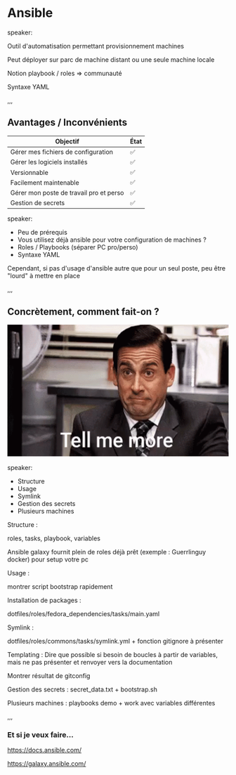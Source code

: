 # Ansible

speaker:

Outil d'automatisation permettant provisionnement machines

Peut déployer sur parc de machine distant ou une seule machine locale

Notion playbook / roles => communauté

Syntaxe YAML

,,,

## Avantages / Inconvénients <!-- .element: class="advantage_inconvenience" -->

| Objectif                                | État |
|-----------------------------------------|------|
| Gérer mes fichiers de configuration     | ✅    |
| Gérer les logiciels installés           | ✅    |
| Versionnable                            | ✅    |
| Facilement maintenable                  | ✅    |
| Gérer mon poste de travail pro et perso | ✅    |
| Gestion de secrets                      | ✅    |

speaker:

- Peu de prérequis
- Vous utilisez déjà ansible pour votre configuration de machines ?
- Roles / Playbooks (séparer PC pro/perso)
- Syntaxe YAML

Cependant, si pas d'usage d'ansible autre que pour un seul poste, peu être "lourd" à mettre en place

,,,

## Concrètement, comment fait-on ?

<img src="assets/img/tell_me_more.gif"  height="300" width="600" alt="Tell me more">

speaker:

- Structure
- Usage
- Symlink
- Gestion des secrets
- Plusieurs machines

Structure :

roles, tasks, playbook, variables

Ansible galaxy fournit plein de roles déjà prêt (exemple : Guerrlinguy docker) pour setup votre pc

Usage :

montrer script bootstrap rapidement

Installation de packages :

dotfiles/roles/fedora_dependencies/tasks/main.yaml

Symlink :

dotfiles/roles/commons/tasks/symlink.yml + fonction gitignore à présenter

Templating : Dire que possible si besoin de boucles à partir de variables, mais ne pas présenter et renvoyer vers la documentation

Montrer résultat de gitconfig

Gestion des secrets : secret_data.txt + bootstrap.sh

Plusieurs machines : playbooks demo + work avec variables différentes

,,,

### Et si je veux faire...

<https://docs.ansible.com/>

<https://galaxy.ansible.com/>
